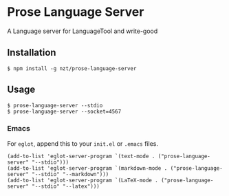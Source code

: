 # Prose Language Server
A Language server for LanguageTool and write-good

## Installation

```shell
$ npm install -g nzt/prose-language-server
```

## Usage

```shell
$ prose-language-server --stdio
$ prose-language-server --socket=4567
```

### Emacs

For `eglot`, append this to your `init.el` or `.emacs` files.

```emacs-lisp
(add-to-list 'eglot-server-program `(text-mode . ("prose-language-server" "--stdio")))
(add-to-list 'eglot-server-program `(markdown-mode . ("prose-language-server" "--stdio" "--markdown")))
(add-to-list 'eglot-server-program `(LaTeX-mode . ("prose-language-server" "--stdio" "--latex")))
```
